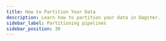 ```yaml
---
title: How to Partition Your Data
description: Learn how to partition your data in Dagster.
sidebar_label: Partitioning pipelines
sidebar_position: 30
---
```

